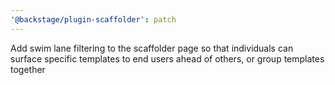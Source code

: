 ```yaml
---
'@backstage/plugin-scaffolder': patch
---
```


Add swim lane filtering to the scaffolder page so that individuals can surface specific templates to end users ahead of others, or group templates together
